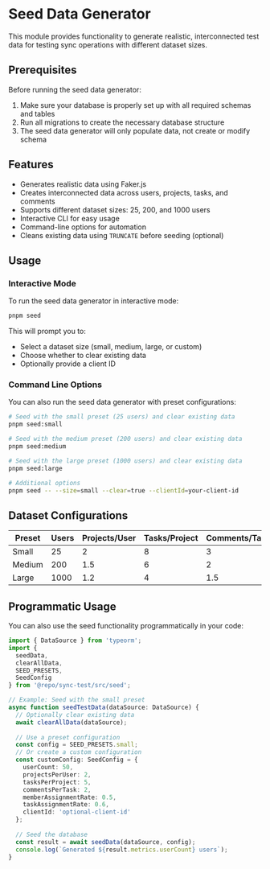 # Seed Data Generator

This module provides functionality to generate realistic, interconnected test data for testing sync operations with different dataset sizes.

## Prerequisites

Before running the seed data generator:

1. Make sure your database is properly set up with all required schemas and tables
2. Run all migrations to create the necessary database structure
3. The seed data generator will only populate data, not create or modify schema

## Features

- Generates realistic data using Faker.js
- Creates interconnected data across users, projects, tasks, and comments
- Supports different dataset sizes: 25, 200, and 1000 users
- Interactive CLI for easy usage
- Command-line options for automation
- Cleans existing data using `TRUNCATE` before seeding (optional)

## Usage

### Interactive Mode

To run the seed data generator in interactive mode:

```bash
pnpm seed
```

This will prompt you to:
- Select a dataset size (small, medium, large, or custom)
- Choose whether to clear existing data
- Optionally provide a client ID

### Command Line Options

You can also run the seed data generator with preset configurations:

```bash
# Seed with the small preset (25 users) and clear existing data
pnpm seed:small

# Seed with the medium preset (200 users) and clear existing data
pnpm seed:medium

# Seed with the large preset (1000 users) and clear existing data
pnpm seed:large

# Additional options
pnpm seed -- --size=small --clear=true --clientId=your-client-id
```

## Dataset Configurations

| Preset | Users | Projects/User | Tasks/Project | Comments/Task |
|--------|-------|---------------|--------------|--------------|
| Small  | 25    | 2             | 8            | 3            |
| Medium | 200   | 1.5           | 6            | 2            |
| Large  | 1000  | 1.2           | 4            | 1.5          |

## Programmatic Usage

You can also use the seed functionality programmatically in your code:

```typescript
import { DataSource } from 'typeorm';
import { 
  seedData, 
  clearAllData, 
  SEED_PRESETS, 
  SeedConfig 
} from '@repo/sync-test/src/seed';

// Example: Seed with the small preset
async function seedTestData(dataSource: DataSource) {
  // Optionally clear existing data
  await clearAllData(dataSource);
  
  // Use a preset configuration
  const config = SEED_PRESETS.small;
  // Or create a custom configuration
  const customConfig: SeedConfig = {
    userCount: 50,
    projectsPerUser: 2,
    tasksPerProject: 5,
    commentsPerTask: 2,
    memberAssignmentRate: 0.5,
    taskAssignmentRate: 0.6,
    clientId: 'optional-client-id'
  };
  
  // Seed the database
  const result = await seedData(dataSource, config);
  console.log(`Generated ${result.metrics.userCount} users`);
} 